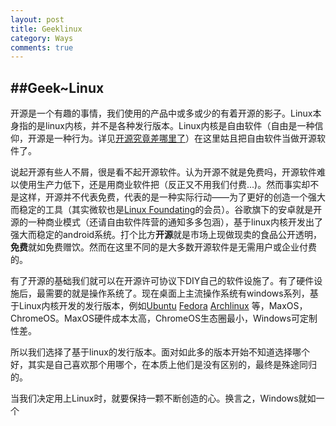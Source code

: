 ```yaml
---
layout: post
title: Geeklinux
category: Ways
comments: true
---
```


##Geek~Linux
----------------
开源是一个有趣的事情，我们使用的产品中或多或少的有着开源的影子。Linux本身指的是linux内核，并不是各种发行版本。Linux内核是自由软件（自由是一种信仰，开源是一种行为。详见[开源究竟差哪里了](http://www.gnu.org/philosophy/open-source-misses-the-point.zh-cn.html)）在这里姑且把自由软件当做开源软件了。

说起开源有些人不屑，很是看不起开源软件。认为开源不就是免费吗，开源软件难以使用生产力低下，还是用商业软件把（反正又不用我们付费...)。然而事实却不是这样，开源并不代表免费，代表的是一种实际行动——为了更好的创造一个强大而稳定的工具（其实微软也是[Linux Foundating](http://www.linuxfoundation.org)的会员）。谷歌旗下的安卓就是开源的一种商业模式（还请自由软件阵营的通知多多包涵），基于linux内核开发出了强大而稳定的android系统。打个比方**开源**就是市场上现做现卖的食品公开透明，**免费**就如免费赠饮。然而在这里不同的是大多数开源软件是无需用户或企业付费的。

有了开源的基础我们就可以在开源许可协议下DIY自己的软件设施了。有了硬件设施后，最需要的就是操作系统了。现在桌面上主流操作系统有windows系列，基于Linux内核开发的发行版本，例如[Ubuntu](http://www.ubuntu.com/) [Fedora](https://getfedora.org/zh_CN/) [Archlinux](https://www.archlinux.org/) 等，MaxOS，ChromeOS。MaxOS硬件成本太高，ChromeOS生态圈最小，Windows可定制性差。

所以我们选择了基于linux的发行版本。面对如此多的版本开始不知道选择哪个好，其实是自己喜欢那个用哪个，在本质上他们是没有区别的，最终是殊途同归的。

当我们决定用上Linux时，就要保持一颗不断创造的心。换言之，Windows就如一个
